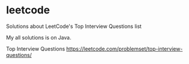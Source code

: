 # leetcode

Solutions about LeetCode's Top Interview Questions list

My all solutions is on Java.

Top Interview Questions
https://leetcode.com/problemset/top-interview-questions/
